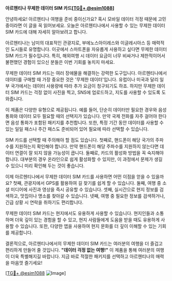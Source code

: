 **아르헨티나 무제한 데이터 SIM 카드[[TG💪+ @esim1088](https://t.me/s/esim1088)]**

안녕하세요! 아르헨티나 여행을 준비 중이신가요? 혹시 모바일 데이터 걱정 때문에 고민 중이라면 이 글을 꼭 읽어보세요. 오늘은 아르헨티나에서 사용할 수 있는 무제한 데이터 SIM 카드에 대해 자세히 알아보려고 합니다.

아르헨티나는 남미의 대표적인 관광지로, 부에노스아이레스와 이글레시아스 등 매력적인 도시들로 유명합니다. 이곳에서 스마트폰을 자유롭게 사용하고 싶다면 무제한 데이터 SIM 카드가 필수입니다. 특히, 해외여행 시 데이터 요금이 너무 비싸거나 제한적이어서 불편했던 경험이 있으신 분들은 이번 기회를 놓치지 마세요.

무제한 데이터 SIM 카드는 여러 장애물을 해결하는 강력한 도구입니다. 아르헨티나에서 데이터를 구매할 때 가장 중요한 것은 '무제한 데이터'입니다. 유럽이나 미국과 달리 일부 국가에서는 데이터 사용량에 따라 추가 요금이 청구되기도 하죠. 하지만 무제한 데이터 SIM 카드는 걱정 없이 사진을 찍고, SNS에 업로드하고, 지도를 사용할 수 있도록 도와줍니다.

이 제품은 다양한 유형으로 제공됩니다. 예를 들어, 단순히 데이터만 필요한 경우와 음성 통화와 데이터 모두 필요할 때의 선택지가 있습니다. 만약 국제 전화를 자주 걸어야 한다면 음성 통화가 포함된 패키지를 추천합니다. 또한, 특정 기간 동안 데이터를 사용할 수 있는 일일 패스나 주간 패스도 준비되어 있어 필요에 따라 선택할 수 있습니다.

SIM 카드를 선택할 때 주의해야 할 점도 있습니다. 첫째로, 핸드폰이 해당 국가의 주파수를 지원하는지 확인해야 합니다. 만약 핸드폰이 해당 주파수를 지원하지 않는다면 데이터 연결이 잘 되지 않을 가능성이 큽니다. 둘째로, 카드의 활성화 방법을 꼭 숙지해야 합니다. 대부분의 경우 온라인으로 쉽게 활성화할 수 있지만, 이 과정에서 문제가 생길 수 있으니 미리 확인해 두는 것이 좋습니다.

이제 아르헨티나에서 무제한 데이터 SIM 카드를 사용하면 어떤 이점을 얻을 수 있을까요? 첫째, 관광지에서 GPS를 활용하여 길 찾기를 쉽게 할 수 있습니다. 둘째, 여행 중 소셜 미디어에 사진과 영상을 즉시 공유할 수 있습니다. 셋째, 실시간으로 현지 정보를 검색하고, 맛집이나 명소를 찾아갈 수 있습니다. 넷째, 여행 중 필요한 정보를 검색하거나, 긴급 상황 시 연락을 취하기도 편리합니다.

무제한 데이터 SIM 카드는 현지에서도 유용하게 사용할 수 있습니다. 현지인들과 소통하며 더욱 깊이 있는 경험을 할 수 있고, 현지 사람들에게 도움을 받을 때도 유용하게 사용할 수 있습니다. 또한, 다양한 앱을 사용하여 현지 문화를 더 깊이 이해할 수 있는 기회를 제공합니다.

결론적으로, 아르헨티나에서의 무제한 데이터 SIM 카드는 여러분의 여행을 더 즐겁고 편리하게 만들어 줄 것입니다. **"데이터 걱정 없는 여행!"** 이 제품을 통해 여러분의 여행이 더욱 특별해지길 바랍니다. 지금 바로 적절한 패키지를 선택하고 아르헨티나의 매력을 마음껏 즐기세요!

[[TG💪+ @esim1088](https://t.me/s/esim1088) ![Image](https://i.postimg.cc/Y0z9fWf4/image.png)]